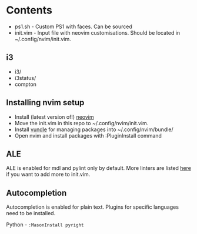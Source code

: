 # Contents

* ps1.sh - Custom PS1 with faces. Can be sourced
* init.vim - Input file with neovim customisations.
  Should be located in ~/.config/nvim/init.vim.

## i3

* i3/
* i3status/
* compton

## Installing nvim setup

* Install (latest version of!) [neovim](https://neovim.io/)
* Move the init.vim in this repo to ~/.config/nvim/init.vim.
* Install [vundle](https://github.com/VundleVim/Vundle.vim)
  for managing packages into ~/.config/nvim/bundle/
* Open nvim and install packages with :PluginInstall command

## ALE

ALE is enabled for mdl and pylint only by default. More linters are
listed [here](https://github.com/dense-analysis/ale/blob/master/supported-tools.md?plain=1)
if you want to add more to init.vim.

## Autocompletion

Autocompletion is enabled for plain text. Plugins for specific
languages need to be installed.

Python - `:MasonInstall pyright` 
